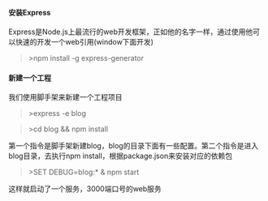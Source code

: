 #### 安装Express

Express是Node.js上最流行的web开发框架，正如他的名字一样，通过使用他可以快速的开发一个web引用(window下面开发)

> \>npm install -g express-generator

#### 新建一个工程
我们使用脚手架来新建一个工程项目
> \>express -e blog

> \>cd blog && npm install

第一个指令是脚手架新建blog，blog的目录下面有一些配置。第二个指令是进入blog目录，去执行npm install，根据package.json来安装对应的依赖包

> \>SET DEBUG=blog:* & npm start

这样就启动了一个服务，3000端口号的web服务
